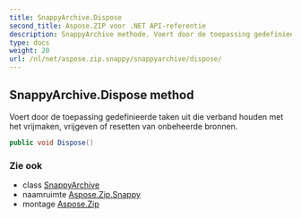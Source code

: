 ```yaml
---
title: SnappyArchive.Dispose
second_title: Aspose.ZIP voor .NET API-referentie
description: SnappyArchive methode. Voert door de toepassing gedefinieerde taken uit die verband houden met het vrijmaken vrijgeven of resetten van onbeheerde bronnen.
type: docs
weight: 20
url: /nl/net/aspose.zip.snappy/snappyarchive/dispose/
---
```

## SnappyArchive.Dispose method

Voert door de toepassing gedefinieerde taken uit die verband houden met het vrijmaken, vrijgeven of resetten van onbeheerde bronnen.

```csharp
public void Dispose()
```

### Zie ook

* class [SnappyArchive](../)
* naamruimte [Aspose.Zip.Snappy](../../snappyarchive/)
* montage [Aspose.Zip](../../../)


